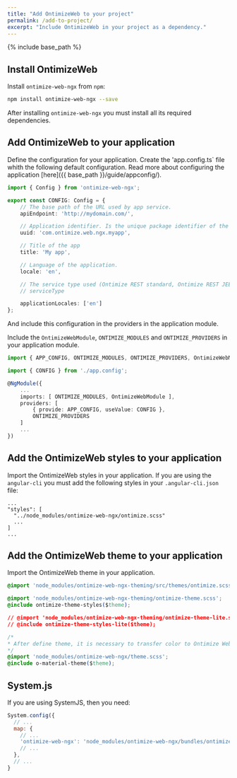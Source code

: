 ```yaml
---
title: "Add OntimizeWeb to your project"
permalink: /add-to-project/
excerpt: "Include OntimizeWeb in your project as a dependency."
---
```


{% include base_path %}

## Install OntimizeWeb

Install `ontimize-web-ngx` from `npm`:

```bash
npm install ontimize-web-ngx --save
```

After installing `ontimize-web-ngx` you must install all its required dependencies.

## Add OntimizeWeb to your application

Define the configuration for your application. Create the 'app.config.ts` file whith the following default configuration. Read more about configuring the application [here]({{ base_path }}/guide/appconfig/).

```typescript
import { Config } from 'ontimize-web-ngx';

export const CONFIG: Config = {
    // The base path of the URL used by app service.
    apiEndpoint: 'http://mydomain.com/',

    // Application identifier. Is the unique package identifier of the app. It is used when storing or managing temporal data related with the app. By default is set as 'ontimize-web-uuid'.
    uuid: 'com.ontimize.web.ngx.myapp',

    // Title of the app
    title: 'My app',

    // Language of the application.
    locale: 'en',

    // The service type used (Ontimize REST standard, Ontimize REST JEE or custom implementation) in the whole application.
    // serviceType

    applicationLocales: ['en']
};
```

And include this configuration in the providers in the application module.

Include the `OntimizeWebModule`, `ONTIMIZE_MODULES` and `ONTIMIZE_PROVIDERS` in your application module.

```typescript
import { APP_CONFIG, ONTIMIZE_MODULES, ONTIMIZE_PROVIDERS, OntimizeWebModule } from 'ontimize-web-ngx';

import { CONFIG } from './app.config';

@NgModule({
    ...
    imports: [ ONTIMIZE_MODULES, OntimizeWebModule ],
    providers: [
        { provide: APP_CONFIG, useValue: CONFIG },
        ONTIMIZE_PROVIDERS
    ]
    ...
})
```

## Add the OntimizeWeb styles to your application

Import the OntimizeWeb styles in your application. If you are using the `angular-cli` you must add the following styles in your `.angular-cli.json` file:

```
...
"styles": [
  "../node_modules/ontimize-web-ngx/ontimize.scss"
  ...
]
...
```

## Add the OntimizeWeb theme to your application

Import the OntimizeWeb theme in your application.

```css
@import 'node_modules/ontimize-web-ngx-theming/src/themes/ontimize.scss';

@import 'node_modules/ontimize-web-ngx-theming/ontimize-theme.scss';
@include ontimize-theme-styles($theme);

// @import 'node_modules/ontimize-web-ngx-theming/ontimize-theme-lite.scss';
// @include ontimize-theme-styles-lite($theme);

/*
* After define theme, it is necessary to transfer color to Ontimize Web framework
*/
@import 'node_modules/ontimize-web-ngx/theme.scss';
@include o-material-theme($theme);
```

## System.js
If you are using SystemJS, then you need:

```javascript
System.config({
  // ...
  map: {
    // ...
    'ontimize-web-ngx': 'node_modules/ontimize-web-ngx/bundles/ontimize-web-ngx.umd.min.js',
    // ...
  },
  // ...
}
```

